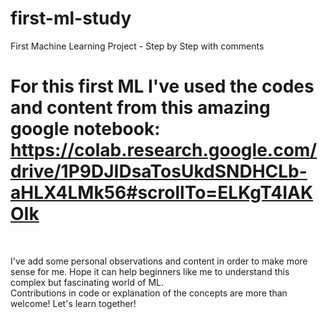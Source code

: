 # first-ml-study
First Machine Learning Project - Step by Step with comments

# For this first ML I've used the codes and content from this amazing google notebook: https://colab.research.google.com/drive/1P9DJIDsaTosUkdSNDHCLb-aHLX4LMk56#scrollTo=ELKgT4IAKOIk
<br>

I've add some personal observations and content in order to make more sense for me. Hope it can help beginners like me to understand this complex but fascinating world of ML.
<br>
Contributions in code or explanation of the concepts are more than welcome! Let's learn together!

